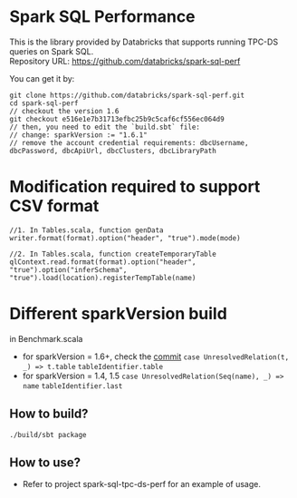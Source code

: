 # Spark SQL Performance
This is the library provided by Databricks that supports running TPC-DS queries on Spark SQL.  
Repository URL: <https://github.com/databricks/spark-sql-perf>

You can get it by:
```
git clone https://github.com/databricks/spark-sql-perf.git
cd spark-sql-perf
// checkout the version 1.6
git checkout e516e1e7b31713efbc25b9c5caf6cf556ec064d9
// then, you need to edit the `build.sbt` file:
// change: sparkVersion := "1.6.1"
// remove the account credential requirements: dbcUsername, dbcPassword, dbcApiUrl, dbcClusters, dbcLibraryPath
```

# Modification required to support CSV format

```
//1. In Tables.scala, function genData
writer.format(format).option("header", "true").mode(mode)

//2. In Tables.scala, function createTemporaryTable
qlContext.read.format(format).option("header", "true").option("inferSchema", "true").load(location).registerTempTable(name)

```

# Different sparkVersion build
in Benchmark.scala
- for sparkVersion = 1.6+, check the [commit](https://github.com/databricks/spark-sql-perf/commit/344b31ed69f18205fb8192df2f5a8704e6a62615) 
 `case UnresolvedRelation(t, _) => t.table`
 `tableIdentifier.table`
- for sparkVersion = 1.4, 1.5
 `case UnresolvedRelation(Seq(name), _) => name`
 `tableIdentifier.last`

## How to build?
`./build/sbt package`

## How to use?
- Refer to project spark-sql-tpc-ds-perf for an example of usage.
